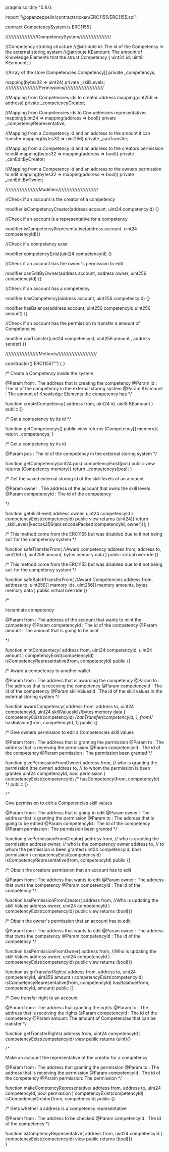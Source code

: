 

pragma solidity ^0.8.0;
 
import "@openzeppelin/contracts/token/ERC1155/ERC1155.sol";
 
contract CompetencySystem is ERC1155{
  
   ////////////////////CompetencySystem////////////////////
  
 
   //Competency stroting structure
   //@atribute id: The id of the Competency in the external storing system
   //@atribute KEamount: The amount of Knowledge Elements that the
   struct Competency {
       uint24 id;
       uint8 KEamount;
   }
  
   //Array of the store Competencies
   Competency[] private _competencys;
  
   mapping(bytes32 =>  uint24) private _skillLevels;
   /////////////////////Permissions/////////////////////////
  
   //Mapping from Competencies ids to creator address
   mapping(uint256 => address) private _competencyCreator;
  
   //Mapping from Competencies ids to Competencies representatives
   mapping(uint24 => mapping(address => bool)) private _competencyRepresentative;
   
   //Mapping from a Competency id and an address to the amount it can transfer
   mapping(bytes32 => uint256) private _canTransfer;
 
   //Mapping from a Competency id and an address to the creators permission to edit
   mapping(bytes32 => mapping(address => bool)) private _canEditByCreator;
 
   //Mapping from a Competency id and an address to the owners permission to edit
   mapping(bytes32 => mapping(address => bool)) private _canEditByOwner;
  
   /////////////////////Modifiers/////////////////////////
  
   //Check if an account is the creator of a competency
 
   modifier isCompetencyCreator(address account, uint24 competencyId) {}
  
   //Check if an account is a representative for a competency
 
   modifier isCompetencyRepresentative(address account, uint24 competencyId){}
 
   //Check if a competency exist
 
   modifier competencyExist(uint24 competencyId) {}
 
   //Check if an account has the owner's permission to edit
  
   modifier canEditByOwner(address account, address owner, uint256 competencyId) {}
  
   //Check if an account has a competency
 
   modifier hasCompetency(address account, uint256 competencyId) {}
  
   modifier hasBalance(address account, uint256 competencyId,uint256 amount) {}
  
   //Check if an account has the permission to transfer a amount of Competencies
  
   modifier canTransfer(uint24 competencyId, uint256 amount ,  address sender) {}
 
   /////////////////////Methods/////////////////////////
  
   constructor() ERC1155("") { }
 
   /*
   Create a Competency inside the system
  
   @Param from : The address that is creating the competency
   @Param id : The id of the competency in the external storing system
   @Param KEamount : The amount of Knowledge Elements the competency has
   */
 
   function createCompetency(
       address from,
       uint24 id,
       uint8 KEamount
   ) public {}
 
   /*
   Get a competency by its id
   */
 
   function getCompetencys() public view returns (Competency[] memory){
       return _competencys;
   }
 
   /*
   Get a competency by its id
 
   @Param pos : The id of the competency in the external storing system
   */
  
   function getCompetency(uint24 pos) competencyExist(pos) public view returns (Competency memory){
       return _competencys[pos];
   }
 
   /*
   Get the saved external storing id of the skill levels of an account
  
   @Param owner : The address of the account that owns the skill levels
   @Param competencyId : The id of the competency
  
   */
  
   function getSkillLevel(
       address owner,
       uint24 competencyId
   ) competencyExist(competencyId) public view returns (uint24){
       return _skillLevels[keccak256(abi.encodePacked(competencyId, owner))];
   }
  
   /*
   This method come from the ERC1155 but was disabled due to it not being suit for the competency system
   */
 
   function safeTransferFrom( //Award competency
       address from,
       address to,
       uint256 id,
       uint256 amount,
       bytes memory data
   ) public virtual override {}
 
   /*
   This method come from the ERC1155 but was disabled due to it not being suit for the competency system
   */
 
   function safeBatchTransferFrom( //Award Competencies
       address from,
       address to,
       uint256[] memory ids,
       uint256[] memory amounts,
       bytes memory data
   ) public virtual override {}
  
    
   /*
  
   Instantiate competency
  
   @Param from : The address of the account that wants to mint the competency
   @Param competencyId : The id of the competency
   @Param amount : The amount that is going to be mint
  
   */
 
   function mintCompentecy(
       address from,
       uint24 competencyId,
       uint24 amount
   ) competencyExist(competencyId) isCompetencyRepresentative(from, competencyId) public {}
  
   /*
  Award a competency to another wallet
  
   @Param from : The address that is awarding the competency
   @Param to : The address that is receiving the competency
   @Param competencyId : The id of the competency
   @Param skillValuesId : The id of the skill values in the external storing system
   */
  
   function awardCompetency(
       address from,
       address to,
       uint24 competencyId,
       uint24 skillValuesId
       //bytes memory data
   ) competencyExist(competencyId) /*canTransfer(competencyId, 1, from)*/ hasBalance(from, competencyId, 1) public {}
  
   /*
   Give owners permission to edit a Competencies skill values
  
   @Param from : The address that is granting the permission
   @Param to : The address that is receiving the permission
   @Param competencyId : The id of the competency
   @Param permission : The permission been granted
   */
 
   function givePermissionFromOwner(
       address from, // who is granting the permission (the owner)
       address to, // to whom the permission is been granted
       uint24 competencyId,
       bool permission
   ) competencyExist(competencyId) /* hasCompetency(from, competencyId) */ public {}
  
    /*
   Give permission to edit a Competencies skill values
  
   @Param from : The address that is going to edit
   @Param owner : The address that is granting the permission
   @Param to : The address that is going to be edited
   @Param competencyId : The id of the competency
   @Param permission : The permission been granted
   */
 
   function givePermissionFromCreator(
       address from, // who is granting the permission
       address owner, // who is the competency owner
       address to, // to whom the permission is been granted
       uint24 competencyId,
       bool permission
   ) competencyExist(competencyId) isCompetencyRepresentative(from, competencyId) public {}
  
   /*
   Obtain the creators permission that an account has to edit
  
   @Param from : The address that wants to edit
   @Param owner : The address that owns the competency
   @Param competencyId : The id of the competency
   */
 
   function hasPermissionFromCreator(
       address from, //Who is updating the skill Values
       address owner,
       uint24 competencyId
   ) competencyExist(competencyId) public view returns (bool){}
 
   /*
   Obtain the owner's permission that an account has to edit
  
   @Param from : The address that wants to edit
   @Param owner : The address that owns the competency
   @Param competencyId : The id of the competency
   */
 
   function hasPermissionFromOwner(
       address from, //Who is updating the skill Values
       address owner,
       uint24 competencyId
   ) competencyExist(competencyId) public view returns (bool){}
 
   function asignTransferRights(
       address from,
       address to,
       uint24 competencyId,
       uint256 amount
   ) competencyExist(competencyId) isCompetencyRepresentative(from, competencyId) hasBalance(from, competencyId, amount) public  {}
 
   /*
   Give transfer right to an account
  
   @Param from : The address that granting the rights
   @Param to : The address that is receiving the rights
   @Param competencyId : The id of the competency
   @Param amount: The amount of Competencies that can be transfer
   */
 
   function getTransferRights(
       address from,
       uint24 competencyId
   ) competencyExist(competencyId) view public returns (uint){}
  
    /*
   Make an account the representative of the creator for a competency
  
   @Param from : The address that granting the permission
   @Param to : The address that is receiving the permission
   @Param competencyId : The id of the competency
   @Param permission: The permission
   */
 
   function makeComptencyRepresentative(
       address from,
       address to,
       uint24 competencyId,
       bool permission
   ) competencyExist(competencyId) isCompetencyCreator(from, competencyId) public {}
 
   /*
   Gets whether a address is a competency representative
  
   @Param from : The address to be checked
   @Param competencyId : The id of the competency
   */
 
   function isComptencyRepresentative(
       address from,
       uint24 competencyId
   ) competencyExist(competencyId) view public returns (bool){}  
}




